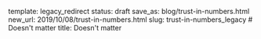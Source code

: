 template: legacy_redirect
status: draft
save_as: blog/trust-in-numbers.html
new_url: 2019/10/08/trust-in-numbers.html
slug: trust-in-numbers_legacy  # Doesn't matter
title: Doesn't matter
